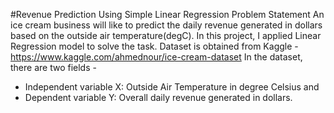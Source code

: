 #Revenue Prediction Using Simple Linear Regression
Problem Statement
An ice cream business will like to predict the daily revenue generated in dollars based on the outside air temperature(degC). In this project, I applied Linear Regression model to solve the task.
Dataset is obtained from Kaggle - https://www.kaggle.com/ahmednour/ice-cream-dataset
In the dataset, there are two fields -
- Independent variable X: Outside Air Temperature in degree Celsius and
- Dependent variable Y: Overall daily revenue generated in dollars.
